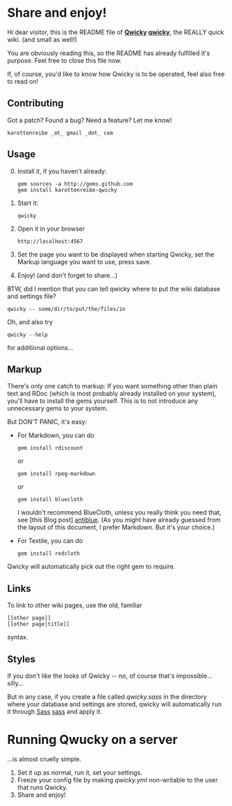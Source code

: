 Share and enjoy!
================

Hi dear visitor, this is the README file of
**[Qwicky] [qwicky]**, the REALLY quick wiki. (and
small as well!)

You are obviously reading this, so the README
has already fulfilled it's purpose. Feel free
to close this file now.

If, of course, you'd like to know how Qwicky
is to be operated, feel also free to read on!

Contributing
------------

Got a patch? Found a bug? Need a feature?
Let me know!

    karottenreibe _at_ gmail _dot_ com

Usage
-----

0.  Install it, if you haven't already:

        gem sources -a http://gems.github.com
        gem install karottenreibe-qwicky

1.  Start it:

        qwicky

2.  Open it in your browser

        http://localhost:4567

3.  Set the page you want to be displayed when
    starting Qwicky, set the Markup language
    you want to use, press save.

4.  Enjoy! (and don't forget to share...)

BTW, did I mention that you can tell qwicky
where to put the wiki database and settings
file?

    qwicky -- some/dir/to/put/the/files/in

Oh, and also try

    qwicky --help

for additional options...

Markup
------

There's only one catch to markup: If you want
something other than plain text and RDoc (which
is most probably already installed on your system),
you'll have to install the gems yourself.
This is to not introduce any unnecessary gems to
your system.

But DON'T PANIC, it's easy:

*   For Markdown, you can do

        gem install rdiscount

    or

        gem install rpeg-markdown

    or

        gem install bluecloth

    I wouldn't recommend BlueCloth, unless you really
    think you need that, see [this Blog post] [antiblue].
    (As you might have already guessed from the layout
    of this document, I prefer Markdown. But it's your
    choice.)

*   For Textile, you can do

        gem install redcloth

Qwicky will automatically pick out the right gem to
require.

Links
-----

To link to other wiki pages, use the old, familiar

    [[other page]]
    [[other page|title]]

syntax.

Styles
------

If you don't like the looks of Qwicky -- no, of course
that's impossible... silly...

But in any case, if you create a file called _qwicky.sass_
in the directory where your database and settings are
stored, qwicky will automatically run it through
[Sass] [sass] and apply it.

Running Qwucky on a server
==========================

...is almost cruelly simple.

1.  Set it up as normal, run it, set your settings.
2.  Freeze your config file by making _qwicky.yml_ non-writable
    to the user that runs Qwicky.
3.  Share and enjoy!



[antiblue]: http://tomayko.com/writings/ruby-markdown-libraries-real-cheap-for-you-two-for-price-of-one
    "Post about why not to use BlueCloth"
[qwicky]: http://github.com/karottenreibe/qwicky/
    "Qwicky's Homepage/Git repo/Wiki/whatever :-)"
[sass]: http://haml.hamptoncatlin.com/docs/rdoc/classes/Sass.html
    "Documentation of Sass syntax"

